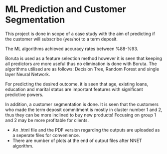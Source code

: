 # ML Prediction and Customer Segmentation

This project is done in scope of a case study with the aim of predicting if the customer will subscribe (yes/no) to a term deposit. 

The ML algorithms achieved accuracy rates between %88-%93. 

Boruta is used as a feature selection method however it is seen that keeping all predictors are more useful thus no elimination is done with Boruta. The algorithms utilised are as follows: Decision Tree, Random Forest and single layer Neural Network. 

For predicting the desired outcome, it is seen that age, existing loans, education and marital status are important features with significant predictive powers.

In addition, a customer segmentation is done. It is seen that the customers who made the term deposit commitment is mostly in cluster number 1 and 2, thus they can be more inclined to buy new products! Focusing on group 1 and 2 may be more profitable for clients.

- An .html file and the PDF version regarding the outputs are uploaded as a seperate files for convenience.
- There are number of plots at the end of output files after NNET algorithm. 
